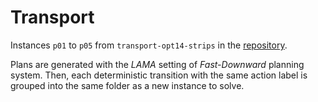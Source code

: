 # Transport

Instances `p01` to `p05` from `transport-opt14-strips` in the [repository](https://github.com/aibasel/downward-benchmarks/tree/master/transport-opt14-strips).

Plans are generated with the *LAMA* setting of *Fast-Downward* planning system. Then, each deterministic transition with the same action label is grouped into the same folder as a new instance to solve.
